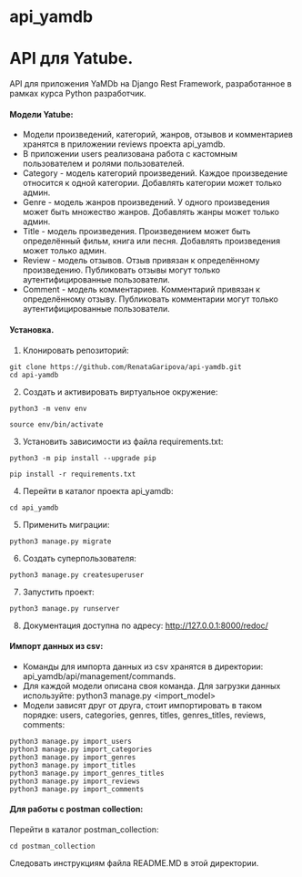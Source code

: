 # api_yamdb
# API для Yatube.
API для приложения YaMDb на Django Rest Framework, разработанное в рамках курса Python разработчик.
#### Модели Yatube:
*   Модели произведений, категорий, жанров, отзывов и комментариев хранятся в приложении reviews проекта api_yamdb.
*   В приложении users реализована работа с кастомным пользователем и ролями пользователей.
*   Category - модель категорий произведений. Каждое произведение относится к одной категории. Добавлять категории может только админ.
*   Genre - модель жанров произведений. У одного произведения может быть множество жанров. Добавлять жанры может только админ.
*   Title - модель произведения. Произведением может быть определённый фильм, книга или песня. Добавлять произведения может только админ.
*   Review - модель отзывов. Отзыв привязан к определённому произведению. Публиковать отзывы могут только аутентифицированные пользователи.
*   Comment - модель комментариев. Комментарий привязан к определённому отзыву. Публиковать комментарии могут только аутентифицированные пользователи.
#### Установка.
1. Клонировать репозиторий:
```
git clone https://github.com/RenataGaripova/api-yamdb.git
cd api-yamdb
```
2. Cоздать и активировать виртуальное окружение:
```
python3 -m venv env
```
```
source env/bin/activate
```
3. Установить зависимости из файла requirements.txt:
```
python3 -m pip install --upgrade pip
```
```
pip install -r requirements.txt
```
4. Перейти в каталог проекта api_yamdb:
```
cd api_yamdb
```
5. Применить миграции:
```
python3 manage.py migrate
```
6. Создать суперпользователя:
```
python3 manage.py createsuperuser
```
7. Запустить проект:
```
python3 manage.py runserver
```
8. Документация доступна по адресу: http://127.0.0.1:8000/redoc/

#### Импорт данных из csv:
*   Команды для импорта данных из csv хранятся в директории: api_yamdb/api/management/commands.
*   Для каждой модели описана своя команда. Для загрузки данных используйте: python3 manage.py <import_model>
*   Модели зависят друг от друга, стоит импортировать в таком порядке: users, categories, genres, titles, genres_titles, reviews, comments:
```
python3 manage.py import_users
python3 manage.py import_categories
python3 manage.py import_genres
python3 manage.py import_titles
python3 manage.py import_genres_titles
python3 manage.py import_reviews
python3 manage.py import_comments
```

#### Для работы с postman collection:
Перейти в каталог postman_collection:
```
cd postman_collection
```
Следовать инструкциям файла README.MD в этой директории.
